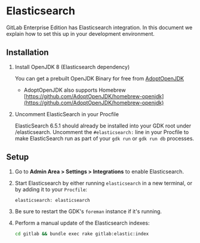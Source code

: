 # Elasticsearch

GitLab Enterprise Edition has Elasticsearch integration. In this
document we explain how to set this up in your development
environment.

## Installation

1. Install OpenJDK 8 (Elasticsearch dependency)

   You can get a prebuilt OpenJDK Binary for free from [AdoptOpenJDK](https://adoptopenjdk.net)
    - AdoptOpenJDK also supports Homebrew [https://github.com/AdoptOpenJDK/homebrew-openjdk](https://github.com/AdoptOpenJDK/homebrew-openjdk)

1. Uncomment ElasticSearch in your Procfile

   ElasticSearch 6.5.1 should already be installed into your GDK root
under /elasticsearch. Uncomment the `#elasticsearch:` line in your
Procfile to make ElasticSearch run as part of your `gdk run` or `gdk
run db` processes.

## Setup

1. Go to **Admin Area > Settings > Integrations** to enable Elasticsearch.

1. Start Elasticsearch by either running `elasticsearch` in a new terminal, or
   by adding it to your `Procfile`:

   ```
   elasticsearch: elasticsearch
   ```

1. Be sure to restart the GDK's `foreman` instance if it's running.

1. Perform a manual update of the Elasticsearch indexes:

   ```sh
   cd gitlab && bundle exec rake gitlab:elastic:index
   ```
